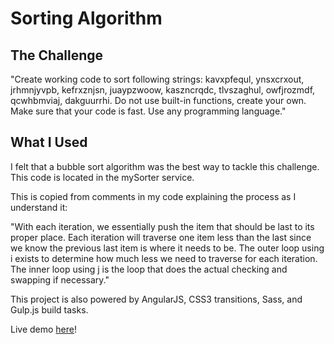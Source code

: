 # Sorting Algorithm

## The Challenge

"Create working code to sort following strings: kavxpfequl, ynsxcrxout, jrhmnjyvpb, kefrxznjsn, juaypzwoow, kaszncrqdc, tlvszaghul, owfjrozmdf, qcwhbmviaj, dakguurrhi. Do not use built-in functions, create your own. Make sure that your code is fast. Use any programming language."

## What I Used

I felt that a bubble sort algorithm was the best way to tackle this challenge. This code is located in the mySorter service. 

This is copied from comments in my code explaining the process as I understand it:

"With each iteration, we essentially push the item that should be last to its proper place. Each iteration will traverse one item less than the last since we know the previous last item is where it needs to be. The outer loop using i exists to determine how much less we need to traverse for each iteration. The inner loop using j is the loop that does the actual checking and swapping if necessary."

This project is also powered by AngularJS, CSS3 transitions, Sass, and Gulp.js build tasks.

Live demo [here](http://www.gregoryfederico.com/sorting-algo/src/)!

